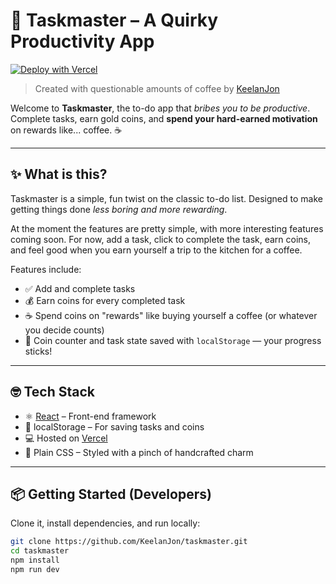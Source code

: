 # 🧠 Taskmaster – A Quirky Productivity App

[![Deploy with Vercel](https://vercel.com/button)](https://vercel.com/import/project?template=https://github.com/KeelanJon/taskmaster)

> Created with questionable amounts of coffee by [KeelanJon](https://keelanjon.com)

Welcome to **Taskmaster**, the to-do app that _bribes you to be productive_.  
Complete tasks, earn gold coins, and **spend your hard-earned motivation** on rewards like... coffee. ☕

---

## ✨ What is this?

Taskmaster is a simple, fun twist on the classic to-do list. Designed to make getting things done _less boring and more rewarding_.

At the moment the features are pretty simple, with more interesting features coming soon. For now, add a task, click to complete the task,
earn coins, and feel good when you earn yourself a trip to the kitchen
for a coffee.

Features include:

- ✅ Add and complete tasks
- 💰 Earn coins for every completed task
- ☕ Spend coins on "rewards" like buying yourself a coffee (or whatever you decide counts)
- 🧠 Coin counter and task state saved with `localStorage` — your progress sticks!

---

## 🤓 Tech Stack

- ⚛️ [React](https://reactjs.org/) – Front-end framework
- 💾 localStorage – For saving tasks and coins
- 💻 Hosted on [Vercel](https://vercel.com/)
- 🎨 Plain CSS – Styled with a pinch of handcrafted charm

---

## 📦 Getting Started (Developers)

Clone it, install dependencies, and run locally:

```bash
git clone https://github.com/KeelanJon/taskmaster.git
cd taskmaster
npm install
npm run dev
```
